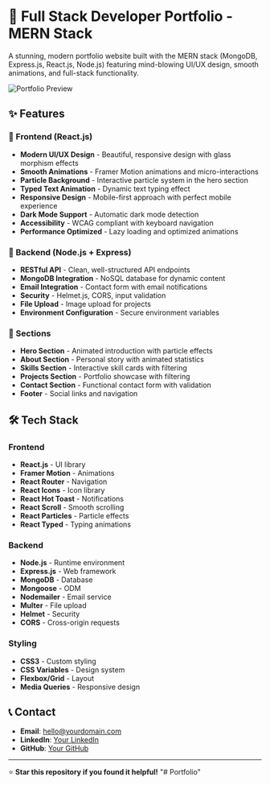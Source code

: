 # 🚀 Full Stack Developer Portfolio - MERN Stack

A stunning, modern portfolio website built with the MERN stack (MongoDB, Express.js, React.js, Node.js) featuring mind-blowing UI/UX design, smooth animations, and full-stack functionality.

![Portfolio Preview](https://via.placeholder.com/800x400/6366f1/ffffff?text=Portfolio+Preview)

## ✨ Features

### 🎨 Frontend (React.js)
- **Modern UI/UX Design** - Beautiful, responsive design with glass morphism effects
- **Smooth Animations** - Framer Motion animations and micro-interactions
- **Particle Background** - Interactive particle system in the hero section
- **Typed Text Animation** - Dynamic text typing effect
- **Responsive Design** - Mobile-first approach with perfect mobile experience
- **Dark Mode Support** - Automatic dark mode detection
- **Accessibility** - WCAG compliant with keyboard navigation
- **Performance Optimized** - Lazy loading and optimized animations

### 🔧 Backend (Node.js + Express)
- **RESTful API** - Clean, well-structured API endpoints
- **MongoDB Integration** - NoSQL database for dynamic content
- **Email Integration** - Contact form with email notifications
- **Security** - Helmet.js, CORS, input validation
- **File Upload** - Image upload for projects
- **Environment Configuration** - Secure environment variables

### 📱 Sections
- **Hero Section** - Animated introduction with particle effects
- **About Section** - Personal story with animated statistics
- **Skills Section** - Interactive skill cards with filtering
- **Projects Section** - Portfolio showcase with filtering
- **Contact Section** - Functional contact form with validation
- **Footer** - Social links and navigation

## 🛠️ Tech Stack

### Frontend
- **React.js** - UI library
- **Framer Motion** - Animations
- **React Router** - Navigation
- **React Icons** - Icon library
- **React Hot Toast** - Notifications
- **React Scroll** - Smooth scrolling
- **React Particles** - Particle effects
- **React Typed** - Typing animations

### Backend
- **Node.js** - Runtime environment
- **Express.js** - Web framework
- **MongoDB** - Database
- **Mongoose** - ODM
- **Nodemailer** - Email service
- **Multer** - File upload
- **Helmet** - Security
- **CORS** - Cross-origin requests

### Styling
- **CSS3** - Custom styling
- **CSS Variables** - Design system
- **Flexbox/Grid** - Layout
- **Media Queries** - Responsive design


## 📞 Contact

- **Email**: hello@yourdomain.com
- **LinkedIn**: [Your LinkedIn](https://linkedin.com/in/yourusername)
- **GitHub**: [Your GitHub](https://github.com/yourusername)

---

⭐ **Star this repository if you found it helpful!** "# Portfolio" 
